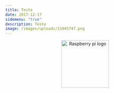 ```yaml
---
title: Teste
date: 2017-12-17
sidemenu: "true"
description: Teste
image: /images/uploads/11045747.png
---
```

<p align="center">
<img src="/images/uploads/raspberry-pi-logo.png" width="150" title="Raspberry pi logo">
</p>

<script type="text/javascript" src="https://viewer.diagrams.net/js/viewer-static.min.js"></script>

<div class="mxgraph" style="max-width:100%;border:1px solid transparent;" data-mxgraph="{&quot;highlight&quot;:&quot;#0000ff&quot;,&quot;nav&quot;:true,&quot;resize&quot;:true,&quot;toolbar&quot;:&quot;zoom layers tags lightbox&quot;,&quot;edit&quot;:&quot;_blank&quot;,&quot;xml&quot;:&quot;&lt;mxfile host=\&quot;app.diagrams.net\&quot; modified=\&quot;2023-09-19T13:39:40.774Z\&quot; agent=\&quot;Mozilla/5.0 (X11; Linux x86_64) AppleWebKit/537.36 (KHTML, like Gecko) Chrome/117.0.0.0 Safari/537.36\&quot; etag=\&quot;JIWtYUAuG5kuUxAgvXR2\&quot; version=\&quot;21.7.5\&quot; type=\&quot;device\&quot;&gt;\n  &lt;diagram name=\&quot;Página-1\&quot; id=\&quot;I910k6uJAQ869pa5vkVm\&quot;&gt;\n    &lt;mxGraphModel dx=\&quot;1602\&quot; dy=\&quot;945\&quot; grid=\&quot;1\&quot; gridSize=\&quot;10\&quot; guides=\&quot;1\&quot; tooltips=\&quot;1\&quot; connect=\&quot;1\&quot; arrows=\&quot;1\&quot; fold=\&quot;1\&quot; page=\&quot;1\&quot; pageScale=\&quot;1\&quot; pageWidth=\&quot;827\&quot; pageHeight=\&quot;1169\&quot; math=\&quot;0\&quot; shadow=\&quot;0\&quot;&gt;\n      &lt;root&gt;\n        &lt;mxCell id=\&quot;0\&quot; /&gt;\n        &lt;mxCell id=\&quot;1\&quot; parent=\&quot;0\&quot; /&gt;\n        &lt;mxCell id=\&quot;205g5Aq3276VgX4qfgb9-1\&quot; value=\&quot;Internet\&quot; style=\&quot;ellipse;shape=cloud;whiteSpace=wrap;html=1;\&quot; vertex=\&quot;1\&quot; parent=\&quot;1\&quot;&gt;\n          &lt;mxGeometry x=\&quot;209\&quot; y=\&quot;48\&quot; width=\&quot;120\&quot; height=\&quot;80\&quot; as=\&quot;geometry\&quot; /&gt;\n        &lt;/mxCell&gt;\n        &lt;mxCell id=\&quot;205g5Aq3276VgX4qfgb9-2\&quot; value=\&quot;Users\&quot; style=\&quot;sketch=0;outlineConnect=0;fontColor=#232F3E;gradientColor=none;fillColor=#232F3D;strokeColor=none;dashed=0;verticalLabelPosition=bottom;verticalAlign=top;align=center;html=1;fontSize=12;fontStyle=0;aspect=fixed;pointerEvents=1;shape=mxgraph.aws4.users;\&quot; vertex=\&quot;1\&quot; parent=\&quot;1\&quot;&gt;\n          &lt;mxGeometry x=\&quot;13\&quot; y=\&quot;48\&quot; width=\&quot;78\&quot; height=\&quot;78\&quot; as=\&quot;geometry\&quot; /&gt;\n        &lt;/mxCell&gt;\n        &lt;mxCell id=\&quot;205g5Aq3276VgX4qfgb9-3\&quot; value=\&quot;\&quot; style=\&quot;endArrow=classic;html=1;rounded=0;entryX=0.596;entryY=0.131;entryDx=0;entryDy=0;entryPerimeter=0;flowAnimation=1;\&quot; edge=\&quot;1\&quot; parent=\&quot;1\&quot; source=\&quot;205g5Aq3276VgX4qfgb9-2\&quot; target=\&quot;205g5Aq3276VgX4qfgb9-1\&quot;&gt;\n          &lt;mxGeometry width=\&quot;50\&quot; height=\&quot;50\&quot; relative=\&quot;1\&quot; as=\&quot;geometry\&quot;&gt;\n            &lt;mxPoint x=\&quot;40\&quot; y=\&quot;19.997469879518064\&quot; as=\&quot;sourcePoint\&quot; /&gt;\n            &lt;mxPoint x=\&quot;280\&quot; y=\&quot;20\&quot; as=\&quot;targetPoint\&quot; /&gt;\n            &lt;Array as=\&quot;points\&quot;&gt;\n              &lt;mxPoint x=\&quot;50\&quot; y=\&quot;20\&quot; /&gt;\n              &lt;mxPoint x=\&quot;280\&quot; y=\&quot;20\&quot; /&gt;\n            &lt;/Array&gt;\n          &lt;/mxGeometry&gt;\n        &lt;/mxCell&gt;\n        &lt;mxCell id=\&quot;205g5Aq3276VgX4qfgb9-5\&quot; value=\&quot;\&quot; style=\&quot;rounded=0;whiteSpace=wrap;html=1;align=left;fillColor=none;\&quot; vertex=\&quot;1\&quot; parent=\&quot;1\&quot;&gt;\n          &lt;mxGeometry x=\&quot;40\&quot; y=\&quot;160\&quot; width=\&quot;760\&quot; height=\&quot;520\&quot; as=\&quot;geometry\&quot; /&gt;\n        &lt;/mxCell&gt;\n        &lt;mxCell id=\&quot;205g5Aq3276VgX4qfgb9-6\&quot; value=\&quot;\&quot; style=\&quot;rounded=0;whiteSpace=wrap;html=1;fillColor=none;glass=0;\&quot; vertex=\&quot;1\&quot; parent=\&quot;1\&quot;&gt;\n          &lt;mxGeometry x=\&quot;50\&quot; y=\&quot;190\&quot; width=\&quot;740\&quot; height=\&quot;480\&quot; as=\&quot;geometry\&quot; /&gt;\n        &lt;/mxCell&gt;\n        &lt;mxCell id=\&quot;205g5Aq3276VgX4qfgb9-7\&quot; value=\&quot;Oracle Cloud\&quot; style=\&quot;text;strokeColor=none;fillColor=none;align=left;verticalAlign=middle;spacingLeft=4;spacingRight=4;overflow=hidden;points=\[[0,0.5],\[1,0.5]];portConstraint=eastwest;rotatable=0;whiteSpace=wrap;html=1;\&quot; vertex=\&quot;1\&quot; parent=\&quot;1\&quot;&gt;\n          &lt;mxGeometry x=\&quot;40\&quot; y=\&quot;160\&quot; width=\&quot;110\&quot; height=\&quot;30\&quot; as=\&quot;geometry\&quot; /&gt;\n        &lt;/mxCell&gt;\n        &lt;mxCell id=\&quot;205g5Aq3276VgX4qfgb9-8\&quot; value=\&quot;Container 2\&quot; style=\&quot;text;html=1;strokeColor=none;fillColor=none;align=center;verticalAlign=middle;whiteSpace=wrap;rounded=0;\&quot; vertex=\&quot;1\&quot; parent=\&quot;1\&quot;&gt;\n          &lt;mxGeometry x=\&quot;50\&quot; y=\&quot;190\&quot; width=\&quot;80\&quot; height=\&quot;30\&quot; as=\&quot;geometry\&quot; /&gt;\n        &lt;/mxCell&gt;\n        &lt;mxCell id=\&quot;205g5Aq3276VgX4qfgb9-11\&quot; value=\&quot;\&quot; style=\&quot;edgeStyle=orthogonalEdgeStyle;rounded=0;orthogonalLoop=1;jettySize=auto;html=1;fontColor=#050505;strokeColor=#1eb1f1;flowAnimation=1;\&quot; edge=\&quot;1\&quot; parent=\&quot;1\&quot; source=\&quot;205g5Aq3276VgX4qfgb9-9\&quot; target=\&quot;205g5Aq3276VgX4qfgb9-10\&quot;&gt;\n          &lt;mxGeometry relative=\&quot;1\&quot; as=\&quot;geometry\&quot; /&gt;\n        &lt;/mxCell&gt;\n        &lt;mxCell id=\&quot;205g5Aq3276VgX4qfgb9-15\&quot; value=\&quot;\&quot; style=\&quot;edgeStyle=orthogonalEdgeStyle;rounded=0;orthogonalLoop=1;jettySize=auto;html=1;fillColor=#f8cecc;strokeColor=#b85450;flowAnimation=1;\&quot; edge=\&quot;1\&quot; parent=\&quot;1\&quot; source=\&quot;205g5Aq3276VgX4qfgb9-9\&quot; target=\&quot;205g5Aq3276VgX4qfgb9-14\&quot;&gt;\n          &lt;mxGeometry relative=\&quot;1\&quot; as=\&quot;geometry\&quot; /&gt;\n        &lt;/mxCell&gt;\n        &lt;mxCell id=\&quot;205g5Aq3276VgX4qfgb9-60\&quot; value=\&quot;80\&quot; style=\&quot;edgeLabel;html=1;align=center;verticalAlign=middle;resizable=0;points=\[];\&quot; vertex=\&quot;1\&quot; connectable=\&quot;0\&quot; parent=\&quot;205g5Aq3276VgX4qfgb9-15\&quot;&gt;\n          &lt;mxGeometry x=\&quot;0.6831\&quot; y=\&quot;1\&quot; relative=\&quot;1\&quot; as=\&quot;geometry\&quot;&gt;\n            &lt;mxPoint x=\&quot;-1\&quot; y=\&quot;10\&quot; as=\&quot;offset\&quot; /&gt;\n          &lt;/mxGeometry&gt;\n        &lt;/mxCell&gt;\n        &lt;mxCell id=\&quot;205g5Aq3276VgX4qfgb9-17\&quot; value=\&quot;\&quot; style=\&quot;edgeStyle=orthogonalEdgeStyle;rounded=0;orthogonalLoop=1;jettySize=auto;html=1;fillColor=#e1d5e7;strokeColor=#9673a6;flowAnimation=1;\&quot; edge=\&quot;1\&quot; parent=\&quot;1\&quot; source=\&quot;205g5Aq3276VgX4qfgb9-9\&quot; target=\&quot;205g5Aq3276VgX4qfgb9-16\&quot;&gt;\n          &lt;mxGeometry relative=\&quot;1\&quot; as=\&quot;geometry\&quot; /&gt;\n        &lt;/mxCell&gt;\n        &lt;mxCell id=\&quot;205g5Aq3276VgX4qfgb9-30\&quot; value=\&quot;\&quot; style=\&quot;edgeStyle=orthogonalEdgeStyle;rounded=0;orthogonalLoop=1;jettySize=auto;html=1;flowAnimation=1;\&quot; edge=\&quot;1\&quot; parent=\&quot;1\&quot; source=\&quot;205g5Aq3276VgX4qfgb9-9\&quot; target=\&quot;205g5Aq3276VgX4qfgb9-29\&quot;&gt;\n          &lt;mxGeometry relative=\&quot;1\&quot; as=\&quot;geometry\&quot; /&gt;\n        &lt;/mxCell&gt;\n        &lt;mxCell id=\&quot;205g5Aq3276VgX4qfgb9-9\&quot; value=\&quot;Proxy Reverso\&quot; style=\&quot;shape=image;html=1;verticalAlign=top;verticalLabelPosition=bottom;labelBackgroundColor=#ffffff;imageAspect=0;aspect=fixed;image=https://cdn0.iconfinder.com/data/icons/social-media-2104/24/social_media_social_media_logo_docker-128.png\&quot; vertex=\&quot;1\&quot; parent=\&quot;1\&quot;&gt;\n          &lt;mxGeometry x=\&quot;390.5\&quot; y=\&quot;200\&quot; width=\&quot;59\&quot; height=\&quot;59\&quot; as=\&quot;geometry\&quot; /&gt;\n        &lt;/mxCell&gt;\n        &lt;mxCell id=\&quot;205g5Aq3276VgX4qfgb9-19\&quot; value=\&quot;\&quot; style=\&quot;edgeStyle=orthogonalEdgeStyle;rounded=0;orthogonalLoop=1;jettySize=auto;html=1;fillColor=#e3c800;strokeColor=#B09500;flowAnimation=1;\&quot; edge=\&quot;1\&quot; parent=\&quot;1\&quot; source=\&quot;205g5Aq3276VgX4qfgb9-10\&quot; target=\&quot;205g5Aq3276VgX4qfgb9-18\&quot;&gt;\n          &lt;mxGeometry relative=\&quot;1\&quot; as=\&quot;geometry\&quot; /&gt;\n        &lt;/mxCell&gt;\n        &lt;mxCell id=\&quot;205g5Aq3276VgX4qfgb9-58\&quot; value=\&quot;3306\&quot; style=\&quot;edgeLabel;html=1;align=center;verticalAlign=middle;resizable=0;points=\[];\&quot; vertex=\&quot;1\&quot; connectable=\&quot;0\&quot; parent=\&quot;205g5Aq3276VgX4qfgb9-19\&quot;&gt;\n          &lt;mxGeometry x=\&quot;0.4423\&quot; y=\&quot;1\&quot; relative=\&quot;1\&quot; as=\&quot;geometry\&quot;&gt;\n            &lt;mxPoint y=\&quot;1\&quot; as=\&quot;offset\&quot; /&gt;\n          &lt;/mxGeometry&gt;\n        &lt;/mxCell&gt;\n        &lt;mxCell id=\&quot;205g5Aq3276VgX4qfgb9-21\&quot; value=\&quot;\&quot; style=\&quot;edgeStyle=orthogonalEdgeStyle;rounded=0;orthogonalLoop=1;jettySize=auto;html=1;fillColor=#647687;strokeColor=#314354;flowAnimation=1;\&quot; edge=\&quot;1\&quot; parent=\&quot;1\&quot; source=\&quot;205g5Aq3276VgX4qfgb9-10\&quot; target=\&quot;205g5Aq3276VgX4qfgb9-20\&quot;&gt;\n          &lt;mxGeometry relative=\&quot;1\&quot; as=\&quot;geometry\&quot; /&gt;\n        &lt;/mxCell&gt;\n        &lt;mxCell id=\&quot;205g5Aq3276VgX4qfgb9-10\&quot; value=\&quot;Nextcloud\&quot; style=\&quot;shape=image;html=1;verticalAlign=top;verticalLabelPosition=bottom;labelBackgroundColor=#ffffff;imageAspect=0;aspect=fixed;image=https://cdn0.iconfinder.com/data/icons/social-media-2104/24/social_media_social_media_logo_docker-128.png\&quot; vertex=\&quot;1\&quot; parent=\&quot;1\&quot;&gt;\n          &lt;mxGeometry x=\&quot;91\&quot; y=\&quot;240\&quot; width=\&quot;59\&quot; height=\&quot;59\&quot; as=\&quot;geometry\&quot; /&gt;\n        &lt;/mxCell&gt;\n        &lt;mxCell id=\&quot;205g5Aq3276VgX4qfgb9-12\&quot; value=\&quot;Duplicati\&quot; style=\&quot;shape=image;html=1;verticalAlign=top;verticalLabelPosition=bottom;labelBackgroundColor=#ffffff;imageAspect=0;aspect=fixed;image=https://cdn0.iconfinder.com/data/icons/social-media-2104/24/social_media_social_media_logo_docker-128.png\&quot; vertex=\&quot;1\&quot; parent=\&quot;1\&quot;&gt;\n          &lt;mxGeometry x=\&quot;330\&quot; y=\&quot;350\&quot; width=\&quot;59\&quot; height=\&quot;59\&quot; as=\&quot;geometry\&quot; /&gt;\n        &lt;/mxCell&gt;\n        &lt;mxCell id=\&quot;205g5Aq3276VgX4qfgb9-14\&quot; value=\&quot;Zabbix&amp;lt;br&amp;gt;\&quot; style=\&quot;shape=image;html=1;verticalAlign=top;verticalLabelPosition=bottom;labelBackgroundColor=#ffffff;imageAspect=0;aspect=fixed;image=https://cdn0.iconfinder.com/data/icons/social-media-2104/24/social_media_social_media_logo_docker-128.png\&quot; vertex=\&quot;1\&quot; parent=\&quot;1\&quot;&gt;\n          &lt;mxGeometry x=\&quot;710\&quot; y=\&quot;320\&quot; width=\&quot;59\&quot; height=\&quot;59\&quot; as=\&quot;geometry\&quot; /&gt;\n        &lt;/mxCell&gt;\n        &lt;mxCell id=\&quot;205g5Aq3276VgX4qfgb9-24\&quot; value=\&quot;\&quot; style=\&quot;edgeStyle=orthogonalEdgeStyle;rounded=0;orthogonalLoop=1;jettySize=auto;html=1;fillColor=#e1d5e7;strokeColor=#9673a6;flowAnimation=1;\&quot; edge=\&quot;1\&quot; parent=\&quot;1\&quot; source=\&quot;205g5Aq3276VgX4qfgb9-16\&quot; target=\&quot;205g5Aq3276VgX4qfgb9-23\&quot;&gt;\n          &lt;mxGeometry relative=\&quot;1\&quot; as=\&quot;geometry\&quot; /&gt;\n        &lt;/mxCell&gt;\n        &lt;mxCell id=\&quot;205g5Aq3276VgX4qfgb9-50\&quot; value=\&quot;5432\&quot; style=\&quot;edgeLabel;html=1;align=center;verticalAlign=middle;resizable=0;points=\[];\&quot; vertex=\&quot;1\&quot; connectable=\&quot;0\&quot; parent=\&quot;205g5Aq3276VgX4qfgb9-24\&quot;&gt;\n          &lt;mxGeometry x=\&quot;0.0423\&quot; y=\&quot;3\&quot; relative=\&quot;1\&quot; as=\&quot;geometry\&quot;&gt;\n            &lt;mxPoint as=\&quot;offset\&quot; /&gt;\n          &lt;/mxGeometry&gt;\n        &lt;/mxCell&gt;\n        &lt;mxCell id=\&quot;205g5Aq3276VgX4qfgb9-16\&quot; value=\&quot;Onlyoffice\&quot; style=\&quot;shape=image;html=1;verticalAlign=top;verticalLabelPosition=bottom;labelBackgroundColor=#ffffff;imageAspect=0;aspect=fixed;image=https://cdn0.iconfinder.com/data/icons/social-media-2104/24/social_media_social_media_logo_docker-128.png\&quot; vertex=\&quot;1\&quot; parent=\&quot;1\&quot;&gt;\n          &lt;mxGeometry x=\&quot;620\&quot; y=\&quot;320\&quot; width=\&quot;59\&quot; height=\&quot;59\&quot; as=\&quot;geometry\&quot; /&gt;\n        &lt;/mxCell&gt;\n        &lt;mxCell id=\&quot;205g5Aq3276VgX4qfgb9-18\&quot; value=\&quot;Mysql\&quot; style=\&quot;shape=image;html=1;verticalAlign=top;verticalLabelPosition=bottom;labelBackgroundColor=#ffffff;imageAspect=0;aspect=fixed;image=https://cdn0.iconfinder.com/data/icons/social-media-2104/24/social_media_social_media_logo_docker-128.png\&quot; vertex=\&quot;1\&quot; parent=\&quot;1\&quot;&gt;\n          &lt;mxGeometry x=\&quot;80.5\&quot; y=\&quot;490\&quot; width=\&quot;59\&quot; height=\&quot;59\&quot; as=\&quot;geometry\&quot; /&gt;\n        &lt;/mxCell&gt;\n        &lt;mxCell id=\&quot;205g5Aq3276VgX4qfgb9-20\&quot; value=\&quot;Redis\&quot; style=\&quot;shape=image;html=1;verticalAlign=top;verticalLabelPosition=bottom;labelBackgroundColor=#ffffff;imageAspect=0;aspect=fixed;image=https://cdn0.iconfinder.com/data/icons/social-media-2104/24/social_media_social_media_logo_docker-128.png\&quot; vertex=\&quot;1\&quot; parent=\&quot;1\&quot;&gt;\n          &lt;mxGeometry x=\&quot;150\&quot; y=\&quot;490\&quot; width=\&quot;59\&quot; height=\&quot;59\&quot; as=\&quot;geometry\&quot; /&gt;\n        &lt;/mxCell&gt;\n        &lt;mxCell id=\&quot;205g5Aq3276VgX4qfgb9-23\&quot; value=\&quot;Onlyoffice\&quot; style=\&quot;shape=image;html=1;verticalAlign=top;verticalLabelPosition=bottom;labelBackgroundColor=#ffffff;imageAspect=0;aspect=fixed;image=https://cdn0.iconfinder.com/data/icons/social-media-2104/24/social_media_social_media_logo_docker-128.png\&quot; vertex=\&quot;1\&quot; parent=\&quot;1\&quot;&gt;\n          &lt;mxGeometry x=\&quot;490\&quot; y=\&quot;320\&quot; width=\&quot;59\&quot; height=\&quot;59\&quot; as=\&quot;geometry\&quot; /&gt;\n        &lt;/mxCell&gt;\n        &lt;mxCell id=\&quot;205g5Aq3276VgX4qfgb9-25\&quot; value=\&quot;\&quot; style=\&quot;endArrow=classic;startArrow=classic;html=1;rounded=0;exitX=0.5;exitY=1;exitDx=0;exitDy=0;entryX=0.5;entryY=1;entryDx=0;entryDy=0;fillColor=#e3c800;strokeColor=#B09500;flowAnimation=1;\&quot; edge=\&quot;1\&quot; parent=\&quot;1\&quot; source=\&quot;205g5Aq3276VgX4qfgb9-18\&quot; target=\&quot;205g5Aq3276VgX4qfgb9-14\&quot;&gt;\n          &lt;mxGeometry width=\&quot;50\&quot; height=\&quot;50\&quot; relative=\&quot;1\&quot; as=\&quot;geometry\&quot;&gt;\n            &lt;mxPoint x=\&quot;390\&quot; y=\&quot;440\&quot; as=\&quot;sourcePoint\&quot; /&gt;\n            &lt;mxPoint x=\&quot;440\&quot; y=\&quot;390\&quot; as=\&quot;targetPoint\&quot; /&gt;\n            &lt;Array as=\&quot;points\&quot;&gt;\n              &lt;mxPoint x=\&quot;110\&quot; y=\&quot;620\&quot; /&gt;\n              &lt;mxPoint x=\&quot;360\&quot; y=\&quot;620\&quot; /&gt;\n              &lt;mxPoint x=\&quot;550\&quot; y=\&quot;620\&quot; /&gt;\n              &lt;mxPoint x=\&quot;740\&quot; y=\&quot;620\&quot; /&gt;\n            &lt;/Array&gt;\n          &lt;/mxGeometry&gt;\n        &lt;/mxCell&gt;\n        &lt;mxCell id=\&quot;205g5Aq3276VgX4qfgb9-49\&quot; value=\&quot;3306\&quot; style=\&quot;edgeLabel;html=1;align=center;verticalAlign=middle;resizable=0;points=\[];\&quot; vertex=\&quot;1\&quot; connectable=\&quot;0\&quot; parent=\&quot;205g5Aq3276VgX4qfgb9-25\&quot;&gt;\n          &lt;mxGeometry x=\&quot;-0.1401\&quot; y=\&quot;1\&quot; relative=\&quot;1\&quot; as=\&quot;geometry\&quot;&gt;\n            &lt;mxPoint as=\&quot;offset\&quot; /&gt;\n          &lt;/mxGeometry&gt;\n        &lt;/mxCell&gt;\n        &lt;mxCell id=\&quot;205g5Aq3276VgX4qfgb9-29\&quot; value=\&quot;Code\&quot; style=\&quot;shape=image;html=1;verticalAlign=top;verticalLabelPosition=bottom;labelBackgroundColor=#ffffff;imageAspect=0;aspect=fixed;image=https://cdn0.iconfinder.com/data/icons/social-media-2104/24/social_media_social_media_logo_docker-128.png\&quot; vertex=\&quot;1\&quot; parent=\&quot;1\&quot;&gt;\n          &lt;mxGeometry x=\&quot;440\&quot; y=\&quot;480\&quot; width=\&quot;59\&quot; height=\&quot;59\&quot; as=\&quot;geometry\&quot; /&gt;\n        &lt;/mxCell&gt;\n        &lt;mxCell id=\&quot;205g5Aq3276VgX4qfgb9-33\&quot; value=\&quot;\&quot; style=\&quot;rounded=0;whiteSpace=wrap;html=1;\&quot; vertex=\&quot;1\&quot; parent=\&quot;1\&quot;&gt;\n          &lt;mxGeometry x=\&quot;440\&quot; y=\&quot;10\&quot; width=\&quot;360\&quot; height=\&quot;140\&quot; as=\&quot;geometry\&quot; /&gt;\n        &lt;/mxCell&gt;\n        &lt;mxCell id=\&quot;205g5Aq3276VgX4qfgb9-34\&quot; value=\&quot;Wasabi\&quot; style=\&quot;text;strokeColor=none;fillColor=none;align=left;verticalAlign=middle;spacingLeft=4;spacingRight=4;overflow=hidden;points=\[[0,0.5],\[1,0.5]];portConstraint=eastwest;rotatable=0;whiteSpace=wrap;html=1;\&quot; vertex=\&quot;1\&quot; parent=\&quot;1\&quot;&gt;\n          &lt;mxGeometry x=\&quot;440\&quot; y=\&quot;10\&quot; width=\&quot;80\&quot; height=\&quot;30\&quot; as=\&quot;geometry\&quot; /&gt;\n        &lt;/mxCell&gt;\n        &lt;mxCell id=\&quot;205g5Aq3276VgX4qfgb9-35\&quot; value=\&quot;\&quot; style=\&quot;sketch=0;outlineConnect=0;fontColor=#232F3E;gradientColor=none;fillColor=#7AA116;strokeColor=none;dashed=0;verticalLabelPosition=bottom;verticalAlign=top;align=center;html=1;fontSize=12;fontStyle=0;aspect=fixed;pointerEvents=1;shape=mxgraph.aws4.bucket;\&quot; vertex=\&quot;1\&quot; parent=\&quot;1\&quot;&gt;\n          &lt;mxGeometry x=\&quot;705\&quot; y=\&quot;20\&quot; width=\&quot;75\&quot; height=\&quot;78\&quot; as=\&quot;geometry\&quot; /&gt;\n        &lt;/mxCell&gt;\n        &lt;mxCell id=\&quot;205g5Aq3276VgX4qfgb9-36\&quot; value=\&quot;Nextcloud Primary Srotage&amp;lt;br&amp;gt;\&quot; style=\&quot;text;html=1;strokeColor=none;fillColor=none;align=center;verticalAlign=middle;whiteSpace=wrap;rounded=0;\&quot; vertex=\&quot;1\&quot; parent=\&quot;1\&quot;&gt;\n          &lt;mxGeometry x=\&quot;712.5\&quot; y=\&quot;108\&quot; width=\&quot;60\&quot; height=\&quot;30\&quot; as=\&quot;geometry\&quot; /&gt;\n        &lt;/mxCell&gt;\n        &lt;mxCell id=\&quot;205g5Aq3276VgX4qfgb9-43\&quot; value=\&quot;\&quot; style=\&quot;endArrow=classic;html=1;rounded=0;exitX=0.5;exitY=0;exitDx=0;exitDy=0;entryX=0.07;entryY=0.4;entryDx=0;entryDy=0;entryPerimeter=0;flowAnimation=1;\&quot; edge=\&quot;1\&quot; parent=\&quot;1\&quot; source=\&quot;205g5Aq3276VgX4qfgb9-10\&quot; target=\&quot;205g5Aq3276VgX4qfgb9-1\&quot;&gt;\n          &lt;mxGeometry width=\&quot;50\&quot; height=\&quot;50\&quot; relative=\&quot;1\&quot; as=\&quot;geometry\&quot;&gt;\n            &lt;mxPoint x=\&quot;130\&quot; y=\&quot;190\&quot; as=\&quot;sourcePoint\&quot; /&gt;\n            &lt;mxPoint x=\&quot;180\&quot; y=\&quot;140\&quot; as=\&quot;targetPoint\&quot; /&gt;\n            &lt;Array as=\&quot;points\&quot;&gt;\n              &lt;mxPoint x=\&quot;120\&quot; y=\&quot;80\&quot; /&gt;\n            &lt;/Array&gt;\n          &lt;/mxGeometry&gt;\n        &lt;/mxCell&gt;\n        &lt;mxCell id=\&quot;205g5Aq3276VgX4qfgb9-47\&quot; value=\&quot;993 SSL\&quot; style=\&quot;edgeLabel;html=1;align=center;verticalAlign=middle;resizable=0;points=\[];\&quot; vertex=\&quot;1\&quot; connectable=\&quot;0\&quot; parent=\&quot;205g5Aq3276VgX4qfgb9-43\&quot;&gt;\n          &lt;mxGeometry x=\&quot;0.0489\&quot; y=\&quot;-1\&quot; relative=\&quot;1\&quot; as=\&quot;geometry\&quot;&gt;\n            &lt;mxPoint x=\&quot;-1\&quot; y=\&quot;33\&quot; as=\&quot;offset\&quot; /&gt;\n          &lt;/mxGeometry&gt;\n        &lt;/mxCell&gt;\n        &lt;mxCell id=\&quot;205g5Aq3276VgX4qfgb9-44\&quot; value=\&quot;\&quot; style=\&quot;endArrow=classic;html=1;rounded=0;exitX=0.945;exitY=0.429;exitDx=0;exitDy=0;exitPerimeter=0;flowAnimation=1;\&quot; edge=\&quot;1\&quot; parent=\&quot;1\&quot; target=\&quot;205g5Aq3276VgX4qfgb9-35\&quot;&gt;\n          &lt;mxGeometry width=\&quot;50\&quot; height=\&quot;50\&quot; relative=\&quot;1\&quot; as=\&quot;geometry\&quot;&gt;\n            &lt;mxPoint x=\&quot;323.39\&quot; y=\&quot;77.99999999999999\&quot; as=\&quot;sourcePoint\&quot; /&gt;\n            &lt;mxPoint x=\&quot;548.9966391265859\&quot; y=\&quot;75.15312032725096\&quot; as=\&quot;targetPoint\&quot; /&gt;\n            &lt;Array as=\&quot;points\&quot;&gt;\n              &lt;mxPoint x=\&quot;440\&quot; y=\&quot;80\&quot; /&gt;\n              &lt;mxPoint x=\&quot;510\&quot; y=\&quot;40\&quot; /&gt;\n              &lt;mxPoint x=\&quot;700\&quot; y=\&quot;40\&quot; /&gt;\n            &lt;/Array&gt;\n          &lt;/mxGeometry&gt;\n        &lt;/mxCell&gt;\n        &lt;mxCell id=\&quot;205g5Aq3276VgX4qfgb9-45\&quot; value=\&quot;\&quot; style=\&quot;endArrow=classic;startArrow=classic;html=1;rounded=0;exitX=0.5;exitY=0;exitDx=0;exitDy=0;flowAnimation=1;\&quot; edge=\&quot;1\&quot; parent=\&quot;1\&quot; source=\&quot;205g5Aq3276VgX4qfgb9-9\&quot;&gt;\n          &lt;mxGeometry width=\&quot;50\&quot; height=\&quot;50\&quot; relative=\&quot;1\&quot; as=\&quot;geometry\&quot;&gt;\n            &lt;mxPoint x=\&quot;320\&quot; y=\&quot;220\&quot; as=\&quot;sourcePoint\&quot; /&gt;\n            &lt;mxPoint x=\&quot;320\&quot; y=\&quot;90\&quot; as=\&quot;targetPoint\&quot; /&gt;\n            &lt;Array as=\&quot;points\&quot;&gt;\n              &lt;mxPoint x=\&quot;420\&quot; y=\&quot;120\&quot; /&gt;\n              &lt;mxPoint x=\&quot;380\&quot; y=\&quot;120\&quot; /&gt;\n              &lt;mxPoint x=\&quot;380\&quot; y=\&quot;90\&quot; /&gt;\n            &lt;/Array&gt;\n          &lt;/mxGeometry&gt;\n        &lt;/mxCell&gt;\n        &lt;mxCell id=\&quot;205g5Aq3276VgX4qfgb9-48\&quot; value=\&quot;80 / 443\&quot; style=\&quot;edgeLabel;html=1;align=center;verticalAlign=middle;resizable=0;points=\[];\&quot; vertex=\&quot;1\&quot; connectable=\&quot;0\&quot; parent=\&quot;205g5Aq3276VgX4qfgb9-45\&quot;&gt;\n          &lt;mxGeometry x=\&quot;-0.6\&quot; y=\&quot;-1\&quot; relative=\&quot;1\&quot; as=\&quot;geometry\&quot;&gt;\n            &lt;mxPoint as=\&quot;offset\&quot; /&gt;\n          &lt;/mxGeometry&gt;\n        &lt;/mxCell&gt;\n        &lt;mxCell id=\&quot;205g5Aq3276VgX4qfgb9-54\&quot; value=\&quot;\&quot; style=\&quot;sketch=0;outlineConnect=0;fontColor=#232F3E;gradientColor=none;fillColor=#7AA116;strokeColor=none;dashed=0;verticalLabelPosition=bottom;verticalAlign=top;align=center;html=1;fontSize=12;fontStyle=0;aspect=fixed;pointerEvents=1;shape=mxgraph.aws4.bucket;\&quot; vertex=\&quot;1\&quot; parent=\&quot;1\&quot;&gt;\n          &lt;mxGeometry x=\&quot;521.11\&quot; y=\&quot;60\&quot; width=\&quot;75\&quot; height=\&quot;78\&quot; as=\&quot;geometry\&quot; /&gt;\n        &lt;/mxCell&gt;\n        &lt;mxCell id=\&quot;205g5Aq3276VgX4qfgb9-55\&quot; value=\&quot;Duplicati&amp;lt;br&amp;gt;Storage\&quot; style=\&quot;text;html=1;strokeColor=none;fillColor=none;align=center;verticalAlign=middle;whiteSpace=wrap;rounded=0;\&quot; vertex=\&quot;1\&quot; parent=\&quot;1\&quot;&gt;\n          &lt;mxGeometry x=\&quot;600\&quot; y=\&quot;90\&quot; width=\&quot;60\&quot; height=\&quot;30\&quot; as=\&quot;geometry\&quot; /&gt;\n        &lt;/mxCell&gt;\n        &lt;mxCell id=\&quot;205g5Aq3276VgX4qfgb9-56\&quot; value=\&quot;\&quot; style=\&quot;endArrow=classic;startArrow=classic;html=1;rounded=0;entryX=0.55;entryY=0.95;entryDx=0;entryDy=0;entryPerimeter=0;exitX=0;exitY=0.5;exitDx=0;exitDy=0;flowAnimation=1;\&quot; edge=\&quot;1\&quot; parent=\&quot;1\&quot; source=\&quot;205g5Aq3276VgX4qfgb9-12\&quot; target=\&quot;205g5Aq3276VgX4qfgb9-1\&quot;&gt;\n          &lt;mxGeometry width=\&quot;50\&quot; height=\&quot;50\&quot; relative=\&quot;1\&quot; as=\&quot;geometry\&quot;&gt;\n            &lt;mxPoint x=\&quot;320\&quot; y=\&quot;160\&quot; as=\&quot;sourcePoint\&quot; /&gt;\n            &lt;mxPoint x=\&quot;370\&quot; y=\&quot;110\&quot; as=\&quot;targetPoint\&quot; /&gt;\n            &lt;Array as=\&quot;points\&quot;&gt;\n              &lt;mxPoint x=\&quot;275\&quot; y=\&quot;380\&quot; /&gt;\n            &lt;/Array&gt;\n          &lt;/mxGeometry&gt;\n        &lt;/mxCell&gt;\n        &lt;mxCell id=\&quot;205g5Aq3276VgX4qfgb9-59\&quot; value=\&quot;8200\&quot; style=\&quot;edgeLabel;html=1;align=center;verticalAlign=middle;resizable=0;points=\[];\&quot; vertex=\&quot;1\&quot; connectable=\&quot;0\&quot; parent=\&quot;205g5Aq3276VgX4qfgb9-56\&quot;&gt;\n          &lt;mxGeometry x=\&quot;-0.1678\&quot; y=\&quot;-1\&quot; relative=\&quot;1\&quot; as=\&quot;geometry\&quot;&gt;\n            &lt;mxPoint as=\&quot;offset\&quot; /&gt;\n          &lt;/mxGeometry&gt;\n        &lt;/mxCell&gt;\n        &lt;mxCell id=\&quot;205g5Aq3276VgX4qfgb9-57\&quot; value=\&quot;\&quot; style=\&quot;endArrow=classic;html=1;rounded=0;exitX=0.942;exitY=0.338;exitDx=0;exitDy=0;exitPerimeter=0;flowAnimation=1;\&quot; edge=\&quot;1\&quot; parent=\&quot;1\&quot;&gt;\n          &lt;mxGeometry width=\&quot;50\&quot; height=\&quot;50\&quot; relative=\&quot;1\&quot; as=\&quot;geometry\&quot;&gt;\n            &lt;mxPoint x=\&quot;322.03999999999996\&quot; y=\&quot;80.04000000000002\&quot; as=\&quot;sourcePoint\&quot; /&gt;\n            &lt;mxPoint x=\&quot;520\&quot; y=\&quot;80\&quot; as=\&quot;targetPoint\&quot; /&gt;\n          &lt;/mxGeometry&gt;\n        &lt;/mxCell&gt;\n      &lt;/root&gt;\n    &lt;/mxGraphModel&gt;\n  &lt;/diagram&gt;\n&lt;/mxfile&gt;\n&quot;}"></div>